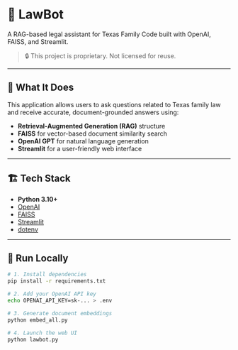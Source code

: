 # 📘 LawBot

A RAG-based legal assistant for Texas Family Code built with OpenAI, FAISS, and Streamlit.

> 🔒 This project is proprietary. Not licensed for reuse.

---

## 🧠 What It Does

This application allows users to ask questions related to Texas family law and receive accurate, document-grounded answers using:

- **Retrieval-Augmented Generation (RAG)** structure
- **FAISS** for vector-based document similarity search
- **OpenAI GPT** for natural language generation
- **Streamlit** for a user-friendly web interface

---

## 🏗️ Tech Stack

- **Python 3.10+**
- [OpenAI](https://platform.openai.com/docs/)
- [FAISS](https://github.com/facebookresearch/faiss)
- [Streamlit](https://streamlit.io/)
- [dotenv](https://pypi.org/project/python-dotenv/)

---

## 🚀 Run Locally

```bash
# 1. Install dependencies
pip install -r requirements.txt

# 2. Add your OpenAI API key
echo OPENAI_API_KEY=sk-... > .env

# 3. Generate document embeddings
python embed_all.py

# 4. Launch the web UI
python lawbot.py
